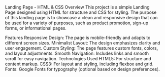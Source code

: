 Landing Page - HTML & CSS
Overview
This project is a simple Landing Page designed using HTML for structure and CSS for styling. The purpose of this landing page is to showcase a clean and responsive design that can be used for a variety of purposes, such as product promotion, sign-up forms, or informational pages.

Features
Responsive Design: The page is mobile-friendly and adapts to different screen sizes.
Minimalist Layout: The design emphasizes clarity and user engagement.
Custom Styling: The page features custom fonts, colors, and layout adjustments.
Smooth Navigation: Includes links and smooth scroll for easy navigation.
Technologies Used
HTML5: For structure and content markup.
CSS3: For layout and styling, including flexbox and grid.
Fonts: Google Fonts for typography (optional based on design preferences).
